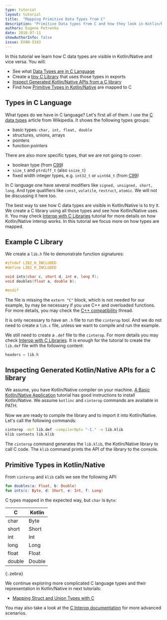 ```yaml
---
type: tutorial
layout: tutorial
title:  "Mapping Primitive Data Types from C"
description: "Primitive Data types from C and how they look in Kotlin/Native side"
authors: Eugene Petrenko 
date: 2018-07-11
showAuthorInfo: false
issue: EVAN-5343
---
```


In this tutorial we learn how C data types are visible in Kotlin/Native and vice versa. You will: 
- See what [Data Types are in C Language](#types-in-c-language)
- Create a [tiny C Library](#example-c-library) that uses those types in exports
- [Inspect Generated Kotlin/Native APIs from a C library](#inspecting-generated-kotlinnative-apis-for-a-c-library)
- Find how [Primitive Types in Kotlin/Native](#primitive-types-in-kotlinnative) are mapped to C

## Types in C Language

What types do we have in C language? Let's first all of them. I use the
[C data types](https://en.wikipedia.org/wiki/C_data_types) article from Wikipedia.
It shows the following types groups:
- basic types: `char, int, float, double`
- structures, unions, arrays
- pointers
- function pointers

There are also more specific types, that we are not going to cover:
- boolean type (from [C99](https://en.wikipedia.org/wiki/C99))
- `size_t` and `ptrdiff_t` (also `ssize_t`)
- fixed width integer types, e.g. `int32_t` or `uint64_t` (from [C99](https://en.wikipedia.org/wiki/C99))

In C language one have several modifiers like `signed, unsigned, short, long`. And type qualifiers like 
`const`, `volatile`, `restruct`, `atomic`. We will not be discussing it here too.

The best way to see how C data types are visible in Kotlin/Native is to try it. We create a 
C library using all those types and see how Kotlin/Native uses it. You may check 
[Interop with C Libraries](interop-with-c.html) tutorial for more details on how 
Kotlin/Native interop works. In this tutorial we focus more on how types are mapped.  


## Example C Library

We create a `lib.h` file to demonstrate function signatures:
```c
#ifndef LIB2_H_INCLUDED
#define LIB2_H_INCLUDED

void ints(char c, short d, int e, long f);
void doubles(float a, double b);

#endif
```

The file is missing the `extern "C"` block, which is not needed for our example, by may be 
necessary if you use C++ and overloaded functions. For more details, you may check the 
[C++ compatibility](https://stackoverflow.com/questions/1041866/what-is-the-effect-of-extern-c-in-c)
thread.

It is only necessary to have an `.h` file to run the `cinterop` tool. And we do not need to create a 
`lib.c` file, unless we want to compile and run the example.

We still need to create a `.def` file to the `cinterop`. For more details
you may check [Interop with C Libraries](interop-with-c.html). It is enough for
the tutorial to create the `lib.def` file with the following content:

```c
headers = lib.h
```

## Inspecting Generated Kotlin/Native APIs for a C library

We assume, you have Kotlin/Native compiler on your machine.
[A Basic Kotlin/Native Application](basic-kotlin-native-app.html#obtaining-the-compiler)
tutorial has good instructions to install Kotlin/Native.
We assume `kotlinc` and `cinterop` commands are available in PATH. 

Now we are ready to compile the library and to import it into Kotlin/Native. Let's 
call the following commands:

```bash
cinterop -def lib.def -compilerOpts "-I." -o lib.klib
klib contents lib.klib
```

The `cinterop` command generates the `lib.klib`, the Kotlin/Native library to call C code. The `klib`
command prints the API of the library to the console.

## Primitive Types in Kotlin/Native

From `cinterop` and `klib` calls we see the following API:

```kotlin
fun doubles(a: Float, b: Double)
fun ints(c: Byte, d: Short, e: Int, f: Long)
```

C types mapped in the expected way, but `char` is `Byte`:

| C | Kotlin |
|---|--------|
| char  | Byte |
| short | Short |
| int   | Int |
| long  | Long |
| float | Float |
| double | Double |
{:.zebra}


We continue exploring more complicated C language types and their representation in Kotlin/Native
in next tutorials:
- [Mapping Struct and Union Types with C](mapping-struct-union-types-from-c.html)

You may also take a look at the [C Interop documentation](https://github.com/JetBrains/kotlin-native/blob/master/INTEROP.md)
for more advanced scenarios.